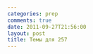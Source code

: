 ```yaml
---
categories: prep
comments: true
date: 2011-09-27T21:56:00
layout: post
title: Темы для 257
---
```


